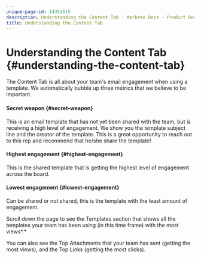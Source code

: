 ```yaml
---
unique-page-id: 14352615
description: Understanding the Content Tab - Marketo Docs - Product Documentation
title: Understanding the Content Tab
---
```


# Understanding the Content Tab {#understanding-the-content-tab}

The Content Tab is all about your team's email engagement when using a template. We automatically bubble up three metrics that we believe to be important.

#### Secret weapon {#secret-weapon}

This is an email template that has not yet been shared with the team, but is receiving a high level of engagement. We show you the template subject line and the creator of the template. This is a great opportunity to reach out to this rep and recommend that he/she share the template!

#### Highest engagement {#highest-engagement}

This is the shared template that is getting the highest level of engagement across the board.

#### Lowest engagement {#lowest-engagement}

Can be shared or not shared, this is the template with the least amount of engagement.

Scroll down the page to see the Templates section that shows all the templates your team has been using (in this time frame) with the most views*.*

You can also see the Top Attachments that your team has sent (getting the most views), and the Top Links (getting the most clicks).
